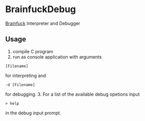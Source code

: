 # BrainfuckDebug
[Brainfuck](https://esolangs.org/wiki/Brainfuck) Interpreter and Debugger

## Usage
1. compile C program
2. run as console application with arguments
```
[Filename]
```
for interpreting and 
```
-d [Filename]
```
for debugging.
3. For a list of the available debug opetions input 
```
> help
```
in the debug input prompt.

